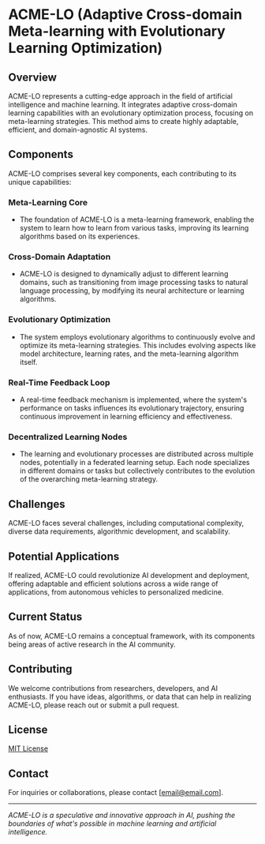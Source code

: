 # ACME-LO (Adaptive Cross-domain Meta-learning with Evolutionary Learning Optimization)

## Overview
ACME-LO represents a cutting-edge approach in the field of artificial intelligence and machine learning. It integrates adaptive cross-domain learning capabilities with an evolutionary optimization process, focusing on meta-learning strategies. This method aims to create highly adaptable, efficient, and domain-agnostic AI systems.

## Components
ACME-LO comprises several key components, each contributing to its unique capabilities:

### Meta-Learning Core
- The foundation of ACME-LO is a meta-learning framework, enabling the system to learn how to learn from various tasks, improving its learning algorithms based on its experiences.

### Cross-Domain Adaptation
- ACME-LO is designed to dynamically adjust to different learning domains, such as transitioning from image processing tasks to natural language processing, by modifying its neural architecture or learning algorithms.

### Evolutionary Optimization
- The system employs evolutionary algorithms to continuously evolve and optimize its meta-learning strategies. This includes evolving aspects like model architecture, learning rates, and the meta-learning algorithm itself.

### Real-Time Feedback Loop
- A real-time feedback mechanism is implemented, where the system's performance on tasks influences its evolutionary trajectory, ensuring continuous improvement in learning efficiency and effectiveness.

### Decentralized Learning Nodes
- The learning and evolutionary processes are distributed across multiple nodes, potentially in a federated learning setup. Each node specializes in different domains or tasks but collectively contributes to the evolution of the overarching meta-learning strategy.

## Challenges
ACME-LO faces several challenges, including computational complexity, diverse data requirements, algorithmic development, and scalability.

## Potential Applications
If realized, ACME-LO could revolutionize AI development and deployment, offering adaptable and efficient solutions across a wide range of applications, from autonomous vehicles to personalized medicine.

## Current Status
As of now, ACME-LO remains a conceptual framework, with its components being areas of active research in the AI community.

## Contributing
We welcome contributions from researchers, developers, and AI enthusiasts. If you have ideas, algorithms, or data that can help in realizing ACME-LO, please reach out or submit a pull request.

## License
[MIT License](LICENSE)

## Contact
For inquiries or collaborations, please contact [email@email.com].

---

*ACME-LO is a speculative and innovative approach in AI, pushing the boundaries of what's possible in machine learning and artificial intelligence.*

